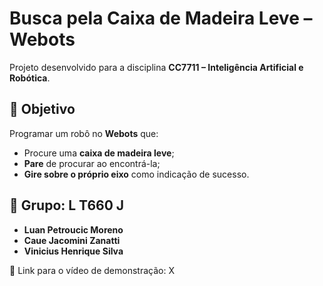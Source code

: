 # Busca pela Caixa de Madeira Leve – Webots

Projeto desenvolvido para a disciplina **CC7711 – Inteligência Artificial e Robótica**.

## 🎯 Objetivo

Programar um robô no **Webots** que:

- Procure uma **caixa de madeira leve**;
- **Pare** de procurar ao encontrá-la;
- **Gire sobre o próprio eixo** como indicação de sucesso.

## 👥 Grupo: L T660 J

- **Luan Petroucic Moreno**  
- **Caue Jacomini Zanatti**  
- **Vinicius Henrique Silva**

🔗 Link para o vídeo de demonstração: X
